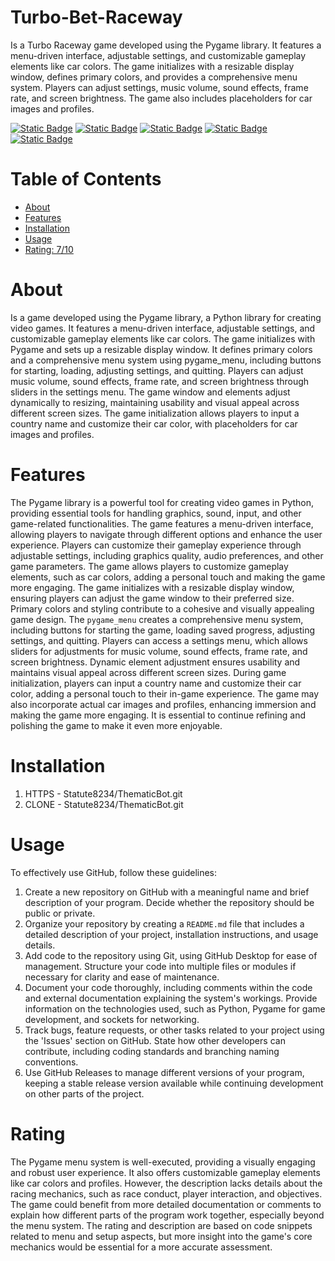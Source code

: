 # Turbo-Bet-Raceway
Is a Turbo Raceway game developed using the Pygame library. It features a menu-driven interface, adjustable settings, and customizable gameplay elements like car colors. The game initializes with a resizable display window, defines primary colors, and provides a comprehensive menu system. Players can adjust settings, music volume, sound effects, frame rate, and screen brightness. The game also includes placeholders for car images and profiles.

[![Static Badge](https://img.shields.io/badge/socket-yellow)](https://pypi.org/project/socket/)
[![Static Badge](https://img.shields.io/badge/threading-red)](https://pypi.org/project/threading/)
[![Static Badge](https://img.shields.io/badge/pygame-green)](https://pypi.org/project/pygame/)
[![Static Badge](https://img.shields.io/badge/random,-gray)](https://pypi.org/project/random,/)
[![Static Badge](https://img.shields.io/badge/pygame_menu-yellow)](https://pypi.org/project/pygame_menu/)

# Table of Contents

- [About](#about)
- [Features](#features)
- [Installation](#installation)
- [Usage](#usage)
- [Rating: 7/10](#rating)

# About
Is a game developed using the Pygame library, a Python library for creating video games. It features a menu-driven interface, adjustable settings, and customizable gameplay elements like car colors. The game initializes with Pygame and sets up a resizable display window. It defines primary colors and a comprehensive menu system using pygame_menu, including buttons for starting, loading, adjusting settings, and quitting. Players can adjust music volume, sound effects, frame rate, and screen brightness through sliders in the settings menu. The game window and elements adjust dynamically to resizing, maintaining usability and visual appeal across different screen sizes. The game initialization allows players to input a country name and customize their car color, with placeholders for car images and profiles.

# Features
The Pygame library is a powerful tool for creating video games in Python, providing essential tools for handling graphics, sound, input, and other game-related functionalities. The game features a menu-driven interface, allowing players to navigate through different options and enhance the user experience. Players can customize their gameplay experience through adjustable settings, including graphics quality, audio preferences, and other game parameters.
The game allows players to customize gameplay elements, such as car colors, adding a personal touch and making the game more engaging. The game initializes with a resizable display window, ensuring players can adjust the game window to their preferred size. Primary colors and styling contribute to a cohesive and visually appealing game design.
The `pygame_menu` creates a comprehensive menu system, including buttons for starting the game, loading saved progress, adjusting settings, and quitting. Players can access a settings menu, which allows sliders for adjustments for music volume, sound effects, frame rate, and screen brightness.
Dynamic element adjustment ensures usability and maintains visual appeal across different screen sizes. During game initialization, players can input a country name and customize their car color, adding a personal touch to their in-game experience.
The game may also incorporate actual car images and profiles, enhancing immersion and making the game more engaging. It is essential to continue refining and polishing the game to make it even more enjoyable.

# Installation
1) HTTPS - Statute8234/ThematicBot.git
2) CLONE - Statute8234/ThematicBot.git

# Usage
To effectively use GitHub, follow these guidelines:

1. Create a new repository on GitHub with a meaningful name and brief description of your program. Decide whether the repository should be public or private.
2. Organize your repository by creating a `README.md` file that includes a detailed description of your project, installation instructions, and usage details.
3. Add code to the repository using Git, using GitHub Desktop for ease of management. Structure your code into multiple files or modules if necessary for clarity and ease of maintenance.
4. Document your code thoroughly, including comments within the code and external documentation explaining the system's workings. Provide information on the technologies used, such as Python, Pygame for game development, and sockets for networking.
5. Track bugs, feature requests, or other tasks related to your project using the 'Issues' section on GitHub. State how other developers can contribute, including coding standards and branching naming conventions.
6. Use GitHub Releases to manage different versions of your program, keeping a stable release version available while continuing development on other parts of the project.

# Rating
The Pygame menu system is well-executed, providing a visually engaging and robust user experience. It also offers customizable gameplay elements like car colors and profiles. However, the description lacks details about the racing mechanics, such as race conduct, player interaction, and objectives. The game could benefit from more detailed documentation or comments to explain how different parts of the program work together, especially beyond the menu system. The rating and description are based on code snippets related to menu and setup aspects, but more insight into the game's core mechanics would be essential for a more accurate assessment.
